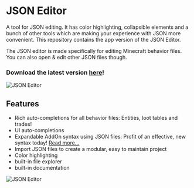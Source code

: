 # JSON Editor
A tool for JSON editing. It has color highlighting, collapsible elements and a bunch of other tools which are making your experience with JSON more convenient.
This repository contains the app version of the JSON Editor.

The JSON editor is made specifically for editing Minecraft behavior files. You can also open & edit other JSON files though.

### Download the latest version [here](https://github.com/solvedDev/JSON-Editor-App/releases)!

![JSON Editor](https://pbs.twimg.com/media/DjRLl7HXcAAHUWK.jpg)

## Features
 - Rich auto-completions for all behavior files: Entities, loot tables and trades!
 - UI auto-completions
 - Expandable AddOn syntax using JSON files: Profit of an effective, new syntax today! [Read more...](https://gist.github.com/solvedDev/5ca88801821769e0082f63b18a7b3f32)
 - Import JSON files to create a modular, easy to maintain project
 - Color highlighting
 - built-in file explorer
 - built-in documentation


![JSON Editor](https://pbs.twimg.com/media/DjRLl7OXsAAtXIp.jpg)
